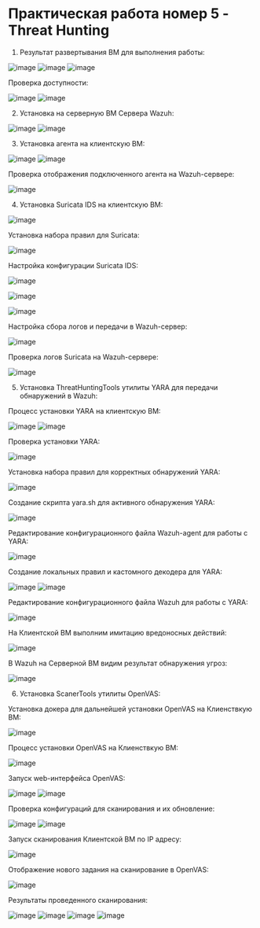 # Практическая работа номер 5 - Threat Hunting

1. Результат развертывания ВМ для выполнения работы:

![image](https://github.com/user-attachments/assets/d10e8f6f-eedd-44cb-a102-794437c3f76d)
![image](https://github.com/user-attachments/assets/87b8c6eb-3811-4461-be10-2d4fbebb5add)
![image](https://github.com/user-attachments/assets/e6467ac3-8041-4521-9d13-b8b4b7621369)

Проверка доступности:

![image](https://github.com/user-attachments/assets/a7f49458-b06e-4f04-bd42-4015b32f24af)
![image](https://github.com/user-attachments/assets/866bb5d1-fc1c-440f-a981-37d03b6b32d3)


2. Установка на серверную ВМ Сервера Wazuh:

![image](https://github.com/user-attachments/assets/c8c3905c-4fb4-4a9a-809a-374fcc98fa24)
![image](https://github.com/user-attachments/assets/ff98e11c-7a5f-4c9e-8382-d8533a0b234f)



3. Установка агента на клиентскую ВМ:

![image](https://github.com/user-attachments/assets/8986ce6f-f70d-4c01-bd5b-040b3dee7a77)
![image](https://github.com/user-attachments/assets/e1a9b880-5d31-4532-8d3e-1995c8a88453)

Проверка отображения подключенного агента на Wazuh-сервере:

![image](https://github.com/user-attachments/assets/47732ca0-2e8a-4f4c-9802-3d0e0a16a6f4)


4. Установка Suricata IDS на клиентскую ВМ:

![image](https://github.com/user-attachments/assets/ef89a1da-a377-4618-a868-9da4ed57b396)

Установка набора правил для Suricata:

![image](https://github.com/user-attachments/assets/14929886-6d64-4166-b6c4-42d892728be5)

Настройка конфигурации Suricata IDS:

![image](https://github.com/user-attachments/assets/5f5df923-1053-41ef-9381-7fb1cc3e1683)

![image](https://github.com/user-attachments/assets/88d51334-9c6b-4544-a4ff-739e25e4c995)

![image](https://github.com/user-attachments/assets/5607ef86-6148-42f6-9501-cc7d4088dd10)


Настройка сбора логов и передачи в Wazuh-сервер:

![image](https://github.com/user-attachments/assets/ee27d3f3-07f6-415d-9ffb-d69fca40d70d)


Проверка логов Suricata на Wazuh-сервере:

![image](https://github.com/user-attachments/assets/9d730217-e22f-4025-af96-68d1f9b7d5f3)



5. Установка ThreatHuntingTools утилиты YARA для передачи обнаружений в Wazuh:

Процесс установки YARA на клиентскую ВМ:

![image](https://github.com/user-attachments/assets/fd1869ff-dae5-4257-8c5f-c2d0afb4e662)
![image](https://github.com/user-attachments/assets/5430da87-6b87-4676-ae15-aa3de547440d)

Проверка установки YARA:

![image](https://github.com/user-attachments/assets/723eadae-4897-4b2a-8411-c2e7780974af)

Установка набора правил для корректных обнаружений YARA:

![image](https://github.com/user-attachments/assets/b129d044-df1d-49aa-a48c-683887787000)

Создание скрипта yara.sh для активного обнаружения YARA:

![image](https://github.com/user-attachments/assets/8b8105bd-4f2a-4101-a6a4-bab0226da66f)

Редактирование конфигурационного файла Wazuh-agent для работы с YARA:

![image](https://github.com/user-attachments/assets/d797e165-1de5-4702-992d-041523133b91)

Создание локальных правил и кастомного декодера для YARA:

![image](https://github.com/user-attachments/assets/3d1f12a5-a56b-449e-b0ec-2230afabc1ff)
![image](https://github.com/user-attachments/assets/7bfff9c9-0aac-4e50-b007-cd5476a79356)

Редактирование конфигурационного файла Wazuh для работы с YARA:

![image](https://github.com/user-attachments/assets/39151b40-eadb-4d96-8683-b34f61041a46)

На Клиентской ВМ выполним имитацию вредоносных действий:

![image](https://github.com/user-attachments/assets/8b70f6d2-08e9-48b5-ad30-4cc5c55e787c)

В Wazuh на Серверной ВМ видим результат обнаружения угроз:

![image](https://github.com/user-attachments/assets/5dc9fb75-ba61-426a-8f95-dbf1de56b3fb)


6. Установка ScanerTools утилиты OpenVAS:

Установка докера для дальнейшей установки OpenVAS на Клиенствкую ВМ:

![image](https://github.com/user-attachments/assets/262b2988-a618-47af-9b86-e8042373d201)

Процесс установки OpenVAS на Клиенствкую ВМ:

![image](https://github.com/user-attachments/assets/cc4f6b7e-545e-45a7-ac42-f2018972209f)

Запуск web-интерфейса OpenVAS:

![image](https://github.com/user-attachments/assets/ff2a3e67-575b-4e80-b79f-204796cbfd26)
![image](https://github.com/user-attachments/assets/f1095096-25b8-44c7-b38f-6b4469dc3cb9)

Проверка конфигураций для сканирования и их обновление:

![image](https://github.com/user-attachments/assets/4f8937f3-a671-4ac3-86f1-5671a7af8a99)
![image](https://github.com/user-attachments/assets/c1491a5d-1334-49c0-9a00-6ea3e4467137)

Запуск сканирования Клиентской ВМ по IP адресу:

![image](https://github.com/user-attachments/assets/055c5768-755f-4d08-9a8e-d770a5006e93)


Отображение нового задания на сканирование в OpenVAS:

![image](https://github.com/user-attachments/assets/ead504ec-f9a9-4ec1-8b58-de4f48d80300)

Результаты проведенного сканирования:

![image](https://github.com/user-attachments/assets/41a2842c-a962-4b21-9e26-a17dbf94c912)
![image](https://github.com/user-attachments/assets/edfe73b2-99b0-45d5-93e6-2b7b7e8b4d28)
![image](https://github.com/user-attachments/assets/ea7b2bc7-c8d5-4538-9c95-57ad550033db)
![image](https://github.com/user-attachments/assets/d4557efa-6625-4069-aff4-ae2b9993d630)











